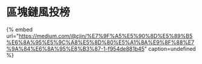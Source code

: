 # 區塊鏈風投榜

{% embed url="https://medium.com/@cjin/%E7%9F%A5%E5%90%8D%E5%89%B5%E6%8A%95%E5%9C%A8%E5%8D%80%E5%A1%8A%E9%8F%88%E7%9A%84%E6%8A%95%E8%B3%87-1-f954de881b45" caption=undefined %}

